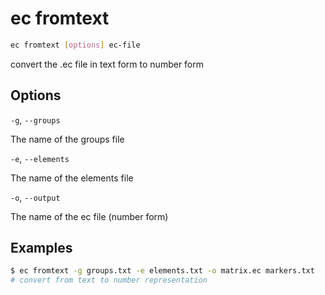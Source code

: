 # ec fromtext

```bash
ec fromtext [options] ec-file
```

convert the .ec file in text form to number form

## Options

`-g`, `--groups`

The name of the groups file

`-e`, `--elements`

The name of the elements file

`-o`, `--output`

The name of the ec file (number form)

## Examples

```bash
$ ec fromtext -g groups.txt -e elements.txt -o matrix.ec markers.txt
# convert from text to number representation
```
